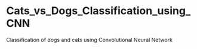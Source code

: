 # Cats_vs_Dogs_Classification_using_CNN
Classification of dogs and cats using Convolutional Neural Network 
